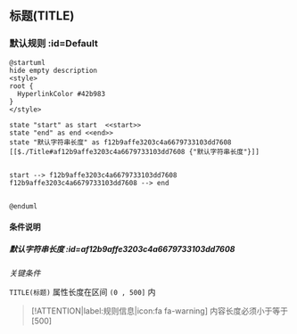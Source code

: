 ## 标题(TITLE) <!-- {docsify-ignore-all} -->

   

### 默认规则 :id=Default

```plantuml
@startuml
hide empty description
<style>
root {
  HyperlinkColor #42b983
}
</style>

state "start" as start  <<start>>
state "end" as end <<end>>
state "默认字符串长度" as f12b9affe3203c4a6679733103dd7608 [[$./Title#af12b9affe3203c4a6679733103dd7608 {"默认字符串长度"}]]


start --> f12b9affe3203c4a6679733103dd7608 
f12b9affe3203c4a6679733103dd7608 --> end 


@enduml
```

#### 条件说明

##### 默认字符串长度 :id=af12b9affe3203c4a6679733103dd7608


*关键条件*


`TITLE(标题)` 属性长度在区间 `(0 , 500]` 内

> [!ATTENTION|label:规则信息|icon:fa fa-warning]
> 内容长度必须小于等于[500]







